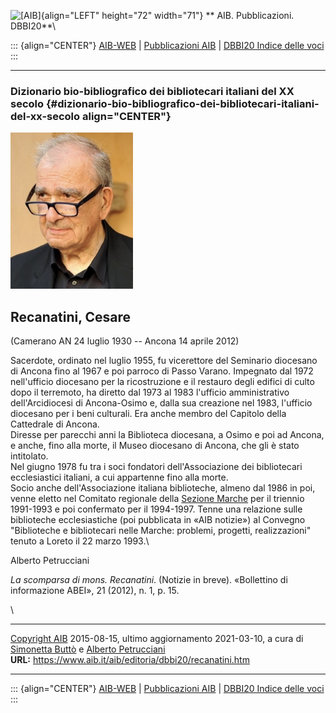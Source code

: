 ![\[AIB\]](/aib/wi/aibv72.gif){align="LEFT" height="72" width="71"}
** AIB. Pubblicazioni. DBBI20**\

::: {align="CENTER"}
[AIB-WEB](/) \| [Pubblicazioni AIB](/pubblicazioni/) \| [DBBI20 Indice
delle voci](dbbi20.htm)
:::

------------------------------------------------------------------------

### Dizionario bio-bibliografico dei bibliotecari italiani del XX secolo {#dizionario-bio-bibliografico-dei-bibliotecari-italiani-del-xx-secolo align="CENTER"}

![\[Ritratto\]](recanatini.jpg)

## Recanatini, Cesare

(Camerano AN 24 luglio 1930 -- Ancona 14 aprile 2012)

Sacerdote, ordinato nel luglio 1955, fu vicerettore del Seminario
diocesano di Ancona fino al 1967 e poi parroco di Passo Varano.
Impegnato dal 1972 nell\'ufficio diocesano per la ricostruzione e il
restauro degli edifici di culto dopo il terremoto, ha diretto dal 1973
al 1983 l\'ufficio amministrativo dell\'Arcidiocesi di Ancona-Osimo e,
dalla sua creazione nel 1983, l\'ufficio diocesano per i beni culturali.
Era anche membro del Capitolo della Cattedrale di Ancona.\
Diresse per parecchi anni la Biblioteca diocesana, a Osimo e poi ad
Ancona, e anche, fino alla morte, il Museo diocesano di Ancona, che gli
è stato intitolato.\
Nel giugno 1978 fu tra i soci fondatori dell\'Associazione dei
bibliotecari ecclesiastici italiani, a cui appartenne fino alla morte.\
Socio anche dell\'Associazione italiana biblioteche, almeno dal 1986 in
poi, venne eletto nel Comitato regionale della [Sezione
Marche](/aib/stor/sezioni/mar.htm) per il triennio 1991-1993 e poi
confermato per il 1994-1997. Tenne una relazione sulle biblioteche
ecclesiastiche (poi pubblicata in «AIB notizie») al Convegno
\"Biblioteche e bibliotecari nelle Marche: problemi, progetti,
realizzazioni\" tenuto a Loreto il 22 marzo 1993.\

Alberto Petrucciani

*La scomparsa di mons. Recanatini*. (Notizie in breve). «Bollettino di
informazione ABEI», 21 (2012), n. 1, p. 15.

\

------------------------------------------------------------------------

[Copyright AIB](/su-questo-sito/dichiarazione-di-copyright-aib-web/)
2015-08-15, ultimo aggiornamento 2021-03-10, a cura di [Simonetta
Buttò](/aib/redazione3.htm) e [Alberto
Petrucciani](/su-questo-sito/redazione-aib-web/)\
**URL:** https://www.aib.it/aib/editoria/dbbi20/recanatini.htm

------------------------------------------------------------------------

::: {align="CENTER"}
[AIB-WEB](/) \| [Pubblicazioni AIB](/pubblicazioni/) \| [DBBI20 Indice
delle voci](dbbi20.htm)
:::
